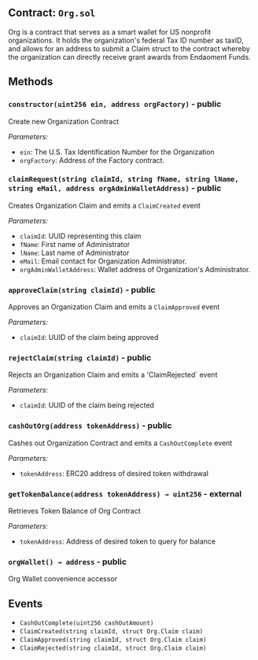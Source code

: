 ## Contract: `Org.sol`
Org is a contract that serves as a smart wallet for US nonprofit
organizations. It holds the organization's federal Tax ID number as taxID,
and allows for an address to submit a Claim struct to the contract whereby
the organization can directly receive grant awards from Endaoment Funds.



## Methods
### `constructor(uint256 ein, address orgFactory)` - public
Create new Organization Contract



_Parameters:_
 - `ein`: The U.S. Tax Identification Number for the Organization
 - `orgFactory`: Address of the Factory contract.

### `claimRequest(string claimId, string fName, string lName, string eMail, address orgAdminWalletAddress)` - public
Creates Organization Claim and emits a `ClaimCreated` event



_Parameters:_
 - `claimId`: UUID representing this claim
 - `fName`: First name of Administrator
 - `lName`: Last name of Administrator
 - `eMail`: Email contact for Organization Administrator.
 - `orgAdminWalletAddress`: Wallet address of Organization's Administrator.

### `approveClaim(string claimId)` - public
Approves an Organization Claim and emits a `ClaimApproved` event



_Parameters:_
 - `claimId`: UUID of the claim being approved

### `rejectClaim(string claimId)` - public
Rejects an Organization Claim and emits a 'ClaimRejected` event



_Parameters:_
 - `claimId`: UUID of the claim being rejected

### `cashOutOrg(address tokenAddress)` - public
Cashes out Organization Contract and emits a `CashOutComplete` event



_Parameters:_
 - `tokenAddress`: ERC20 address of desired token withdrawal

### `getTokenBalance(address tokenAddress) → uint256` - external
Retrieves Token Balance of Org Contract



_Parameters:_
 - `tokenAddress`: Address of desired token to query for balance


### `orgWallet() → address` - public
Org Wallet convenience accessor







## Events
- `CashOutComplete(uint256 cashOutAmount)`
- `ClaimCreated(string claimId, struct Org.Claim claim)`
- `ClaimApproved(string claimId, struct Org.Claim claim)`
- `ClaimRejected(string claimId, struct Org.Claim claim)`
